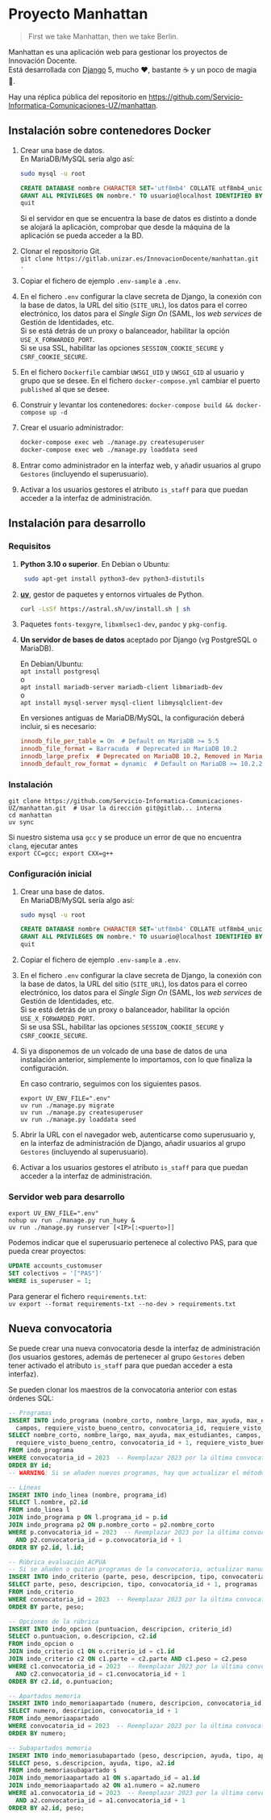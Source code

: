 Proyecto Manhattan
==================

> First we take Manhattan, then we take Berlin.

Manhattan es una aplicación web para gestionar los proyectos de Innovación Docente.  
Está desarrollada con [Django](https://www.djangoproject.com/) 5, mucho ♥, bastante ☕
y un poco de magia 🧙.

Hay una réplica pública del repositorio en <https://github.com/Servicio-Informatica-Comunicaciones-UZ/manhattan>.

Instalación sobre contenedores Docker
-------------------------------------

1. Crear una base de datos.  
   En MariaDB/MySQL sería algo así:

   ```sh
   sudo mysql -u root
   ```

   ```sql
   CREATE DATABASE nombre CHARACTER SET='utf8mb4' COLLATE utf8mb4_unicode_ci;
   GRANT ALL PRIVILEGES ON nombre.* TO usuario@localhost IDENTIFIED BY 'abretesesamo';
   quit
   ```

   Si el servidor en que se encuentra la base de datos es distinto a donde se alojará la aplicación,
   comprobar que desde la máquina de la aplicación se pueda acceder a la BD.

2. Clonar el repositorio Git.  
   `git clone https://gitlab.unizar.es/InnovacionDocente/manhattan.git .`
3. Copiar el fichero de ejemplo `.env-sample` a `.env`.
4. En el fichero `.env` configurar la clave secreta de Django, la conexión con la base de datos,
   la URL del sitio (`SITE_URL`), los datos para el correo electrónico, los datos para el _Single Sign On_ (SAML,
   los _web services_ de Gestión de Identidades, etc.  
   Si se está detrás de un proxy o balanceador, habilitar la opción `USE_X_FORWARDED_PORT`.  
   Si se usa SSL, habilitar las opciones `SESSION_COOKIE_SECURE` y `CSRF_COOKIE_SECURE`.
5. En el fichero `Dockerfile` cambiar `UWSGI_UID` y `UWSGI_GID` al usuario y grupo que se desee.
   En el fichero `docker-compose.yml` cambiar el puerto `published` al que se desee.
6. Construir y levantar los contenedores:
   `docker-compose build && docker-compose up -d`
7. Crear el usuario administrador:

   ```bash
   docker-compose exec web ./manage.py createsuperuser
   docker-compose exec web ./manage.py loaddata seed
   ```

8. Entrar como administrador en la interfaz web, y añadir usuarios al grupo `Gestores`
   (incluyendo el superusuario).

9. Activar a los usuarios gestores el atributo `is_staff` para que puedan acceder
   a la interfaz de administración.

Instalación para desarrollo
---------------------------

### Requisitos

1. **Python 3.10 o superior**. En Debian o Ubuntu:

   ```bash
    sudo apt-get install python3-dev python3-distutils
    ```

2. **[uv](https://github.com/astral-sh/uv)**, gestor de paquetes y entornos virtuales de Python.

   ```sh
   curl -LsSf https://astral.sh/uv/install.sh | sh
   ```

3. Paquetes `fonts-texgyre`, `libxmlsec1-dev`, `pandoc` y `pkg-config`.
4. **Un servidor de bases de datos** aceptado por Django (vg PostgreSQL o MariaDB).

   En Debian/Ubuntu:  
   `apt install postgresql`  
   o  
   `apt install mariadb-server mariadb-client libmariadb-dev`  
   o  
   `apt install mysql-server mysql-client libmysqlclient-dev`

   En versiones antiguas de MariaDB/MySQL, la configuración deberá incluir, si es necesario:

   ```ini
   innodb_file_per_table = On  # Default on MariaDB >= 5.5
   innodb_file_format = Barracuda  # Deprecated in MariaDB 10.2
   innodb_large_prefix  # Deprecated on MariaDB 10.2, Removed in MariaDB 10.3.1
   innodb_default_row_format = dynamic  # Default on MariaDB >= 10.2.2
   ```

### Instalación

```shell
git clone https://github.com/Servicio-Informatica-Comunicaciones-UZ/manhattan.git  # Usar la dirección git@gitlab... interna
cd manhattan
uv sync
```

Si nuestro sistema usa `gcc` y se produce un error de que no encuentra `clang`, ejecutar antes  
`export CC=gcc; export CXX=g++`

### Configuración inicial

1. Crear una base de datos.  
   En MariaDB/MySQL sería algo así:

   ```sh
   sudo mysql -u root
   ```

   ```sql
   CREATE DATABASE nombre CHARACTER SET='utf8mb4' COLLATE utf8mb4_unicode_ci;
   GRANT ALL PRIVILEGES ON nombre.* TO usuario@localhost IDENTIFIED BY 'abretesesamo';
   quit
   ```

2. Copiar el fichero de ejemplo `.env-sample` a `.env`.
3. En el fichero `.env` configurar la clave secreta de Django, la conexión con la base de datos,
   la URL del sitio (`SITE_URL`), los datos para el correo electrónico, los datos para el _Single Sign On_ (SAML,
   los _web services_ de Gestión de Identidades, etc.  
   Si se está detrás de un proxy o balanceador, habilitar la opción `USE_X_FORWARDED_PORT`.  
   Si se usa SSL, habilitar las opciones `SESSION_COOKIE_SECURE` y `CSRF_COOKIE_SECURE`.
4. Si ya disponemos de un volcado de una base de datos de una instalación anterior, simplemente lo importamos,
   con lo que finaliza la configuración.

   En caso contrario, seguimos con los siguientes pasos.

    ```shell
    export UV_ENV_FILE=".env"
    uv run ./manage.py migrate
    uv run ./manage.py createsuperuser
    uv run ./manage.py loaddata seed
    ```

5. Abrir la URL con el navegador web, autenticarse como superusuario y,
   en la interfaz de administración de Django, añadir usuarios al grupo `Gestores`
   (incluyendo al superusuario).
6. Activar a los usuarios gestores el atributo `is_staff` para que puedan acceder
   a la interfaz de administración.

### Servidor web para desarrollo

```shell
export UV_ENV_FILE=".env"
nohup uv run ./manage.py run_huey &
uv run ./manage.py runserver [<IP>[:<puerto>]]
```

Podemos indicar que el superusuario pertenece al colectivo PAS, para que pueda crear proyectos:

```sql
UPDATE accounts_customuser
SET colectivos = '["PAS"]'
WHERE is_superuser = 1;
```

Para generar el fichero `requirements.txt`:  
`uv export --format requirements-txt --no-dev > requirements.txt`

Nueva convocatoria
------------------

Se puede crear una nueva convocatoria desde la interfaz de administración
(los usuarios gestores, además de pertenecer al grupo `Gestores` deben tener activado
el atributo `is_staff` para que puedan acceder a esta interfaz).

Se pueden clonar los maestros de la convocatoria anterior con estas órdenes SQL:

```sql
-- Programas
INSERT INTO indo_programa (nombre_corto, nombre_largo, max_ayuda, max_estudiantes,
  campos, requiere_visto_bueno_centro, convocatoria_id, requiere_visto_bueno_estudio)
SELECT nombre_corto, nombre_largo, max_ayuda, max_estudiantes, campos,
  requiere_visto_bueno_centro, convocatoria_id + 1, requiere_visto_bueno_estudio
FROM indo_programa
WHERE convocatoria_id = 2023  -- Reemplazar 2023 por la última convocatoria.
ORDER BY id;
-- WARNING: Si se añaden nuevos programas, hay que actualizar el método `Proyecto.get_unidad_planificacion()`.

-- Líneas
INSERT INTO indo_linea (nombre, programa_id)
SELECT l.nombre, p2.id
FROM indo_linea l
JOIN indo_programa p ON l.programa_id = p.id
JOIN indo_programa p2 ON p.nombre_corto = p2.nombre_corto
WHERE p.convocatoria_id = 2023  -- Reemplazar 2023 por la última convocatoria.
  AND p2.convocatoria_id = p.convocatoria_id + 1
ORDER BY p2.id, l.id;

-- Rúbrica evaluación ACPUA
-- Si se añaden o quitan programas de la convocatoria, actualizar manualmente el campo `programas`
INSERT INTO indo_criterio (parte, peso, descripcion, tipo, convocatoria_id, programas)
SELECT parte, peso, descripcion, tipo, convocatoria_id + 1, programas
FROM indo_criterio
WHERE convocatoria_id = 2023  -- Reemplazar 2023 por la última convocatoria.
ORDER BY parte, peso;

-- Opciones de la rúbrica
INSERT INTO indo_opcion (puntuacion, descripcion, criterio_id)
SELECT o.puntuacion, o.descripcion, c2.id
FROM indo_opcion o
JOIN indo_criterio c1 ON o.criterio_id = c1.id
JOIN indo_criterio c2 ON c1.parte = c2.parte AND c1.peso = c2.peso
WHERE c1.convocatoria_id = 2023  -- Reemplazar 2023 por la última convocatoria.
  AND c2.convocatoria_id = c1.convocatoria_id + 1
ORDER BY c2.id, o.puntuacion;

-- Apartados memoria
INSERT INTO indo_memoriaapartado (numero, descripcion, convocatoria_id)
SELECT numero, descripcion, convocatoria_id + 1
FROM indo_memoriaapartado
WHERE convocatoria_id = 2023  -- Reemplazar 2023 por la última convocatoria.
ORDER BY numero;

-- Subapartados memoria
INSERT INTO indo_memoriasubapartado (peso, descripcion, ayuda, tipo, apartado_id)
SELECT peso, s.descripcion, ayuda, tipo, a2.id
FROM indo_memoriasubapartado s
JOIN indo_memoriaapartado a1 ON s.apartado_id = a1.id
JOIN indo_memoriaapartado a2 ON a1.numero = a2.numero
WHERE a1.convocatoria_id = 2023  -- Reemplazar 2023 por la última convocatoria.
  AND a2.convocatoria_id = a1.convocatoria_id + 1
ORDER BY a2.id, peso;
```
